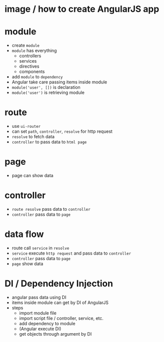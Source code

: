 # image / how to create AngularJS app

# module

- create `module`
- `module` has everything
  - controllers
  - services
  - directives
  - components
- add `module` to `dependency`
- Angular take care passing items inside module
- `module('user', [])` is declaration
- `module('user')` is retrieving module

# route

- use `ui-router`
- can set `path`, `controller`, `resolve` for http request
- `resolve` to fetch data
- `controller` to pass data to `html page`

# page

- page can show data

# controller

- `route resolve` pass data to `controller`
- `controller` pass data to `page`

# data flow

- route call `service` in `resolve`
- `service` execute `http request` and pass data to `controller`
- `controller` pass data to `page`
- `page` show data

# DI / Dependency Injection

- angular pass data using DI
- items inside module can get by DI of AngularJS
- steps
  - import module file
  - import script file / controller, service, etc.
  - add dependency to module
  - (Angular execute DI)
  - get objects through argument by DI
